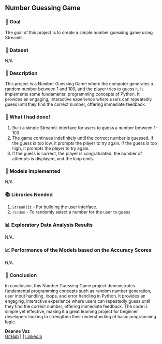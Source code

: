 ## **Number Guessing Game**

### 🎯 **Goal**

The goal of this project is to create a simple number guessing game using Streamlit. 

### 🧵 **Dataset**

N/A

### 🧾 **Description**

This project is a Number Guessing Game where the computer generates a random number between 1 and 100, and the player tries to guess it. It implements some fundamental programming concepts of Python. It provides an engaging, interactive experience where users can repeatedly guess until they find the correct number, offering immediate feedback.

### 🧮 **What I had done!**

1. Built a simple Streamlit interface for users to guess a number between 1-100
2. The game continues indefinitely until the correct number is guessed. If the guess is too low, it prompts the player to try again. If the guess is too high, it prompts the player to try again.
3. If the guess is correct, the player is congratulated, the number of attempts is displayed, and the loop ends.


### 🚀 **Models Implemented**

N/A

### 📚 **Libraries Needed**

1. `Streamlit` - For building the user interface.
2. `random` - To randomly select a number for the user to guess 

### 📊 **Exploratory Data Analysis Results**

N/A. 

### 📈 **Performance of the Models based on the Accuracy Scores**

N/A. 

### 📢 **Conclusion**

In conclusion, this Number Guessing Game project demonstrates fundamental programming concepts such as random number generation, user input handling, loops, and error handling in Python. It provides an engaging, interactive experience where users can repeatedly guess until they find the correct number, offering immediate feedback. The code is simple yet effective, making it a great learning project for beginner developers looking to strengthen their understanding of basic programming logic.

**Deanne Vaz**  
[GitHub](https://github.com/djv554) | | [LinkedIn](https://www.linkedin.com/in/deanne-vaz/)
